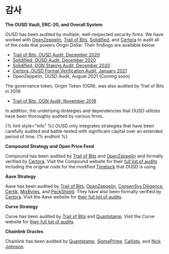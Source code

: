 # 감사

**The OUSD Vault, ERC-20, and Overall System**

OUSD has been audited by multiple, well-respected security firms. We have worked with [OpenZeppelin](https://openzeppelin.com),  [Trail of Bits](https://www.trailofbits.com), [Solidified](https://solidified.io), and [Certora](https://www.certora.com) to audit all of the code that powers Origin Dollar. Their findings are available below:

* [Trail of Bits, OUSD Audit, December 2020](https://github.com/OriginProtocol/security/blob/master/audits/Trail%20of%20Bits%20-%20Origin%20Dollar%20-%20Dec%202020.pdf)
* [Solidified, OUSD Audit, December 2020](https://github.com/OriginProtocol/security/blob/master/audits/Solidified%20-%20Origin%20Dollar%20-%20Dec%202020.pdf)
* [Solidified, OGN Staking Audit, December 2020](https://github.com/OriginProtocol/security/blob/master/audits/Solidified%20-%20OGN%20Staking%20-%20Dec%202020.pdf)
* [Certora, OUSD Formal Verification Audit, January 2021](https://www.certora.com/pubs/OriginFeb2021.pdf)
* OpenZeppelin, OUSD Audit, August 2021 (Coming soon)

The governance token, Origin Token (OGN), was also audited by Trail of Bits in 2018:

* [Trail of Bits, OGN Audit, November 2018](https://github.com/OriginProtocol/security/blob/master/audits/Trail%20of%20Bits%20-%20Origin%20Marketplace%20and%20OGN%20Token%20-%20Nov%202018.pdf)

In addition, the underlying strategies and dependencies that OUSD utilizes have been thoroughly audited by various firms.

{% hint style="info" %}
OUSD only integrates strategies that have been carefully audited and battle-tested with significant capital over an extended period of time.
{% endhint %}

**Compound Strategy and Open Price Feed**

Compound has been audited by [Trail of Bits](https://www.trailofbits.com) and [OpenZeppelin](https://openzeppelin.com) and formally verified by [Certora](https://www.certora.com). Visit the Compound website for their [full list of audits](https://compound.finance/docs/security#audits) including the original code for the modified [Timelock](../smart-contracts/api/timelock.md) that OUSD is using.

**Aave Strategy**

Aave has been audited by [Trail of Bits](https://www.trailofbits.com), [OpenZeppelin](https://openzeppelin.com), [ConsenSys Diligence](https://consensys.net/diligence/), [Certik](https://certik.io), [MixBytes](https://mixbytes.io), and [PeckShield](https://peckshield.com). They have also been formally verified by [Certora](https://www.certora.com). Visit the Aave website for [their full list of audits](https://docs.aave.com/developers/security-and-audits).

**Curve Strategy**

Curve has been audited by [Trail of Bits](https://www.trailofbits.com) and [Quantstamp](https://quantstamp.com). Visit the Curve website for [their full list of audits](https://www.curve.fi/audits).

**Chainlink Oracles**

Chainlink has been audited by [Quantstamp](https://github.com/smartcontractkit/chainlink/tree/bafa91c), [SigmaPrime](https://github.com/smartcontractkit/chainlink/tree/cee356), [Callisto](https://gist.github.com/yuriy77k/c3a70d212a7f9ecda715252e45073158), and [Nick Johnson](https://github.com/smartcontractkit/chainlink/tree/5327f9). 

